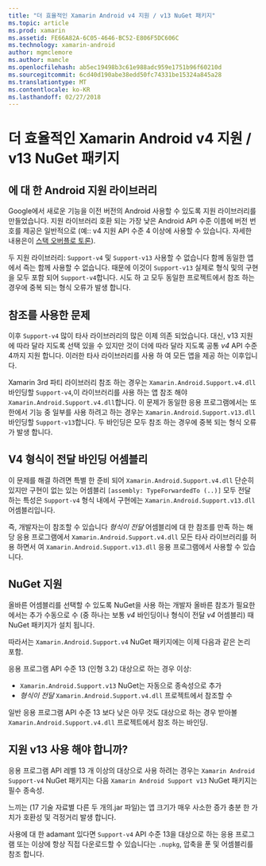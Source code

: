 ```yaml
---
title: "더 효율적인 Xamarin Android v4 지원 / v13 NuGet 패키지"
ms.topic: article
ms.prod: xamarin
ms.assetid: FE66A82A-6C05-4646-BC52-E806F5DC606C
ms.technology: xamarin-android
author: mgmclemore
ms.author: mamcle
ms.openlocfilehash: ab5ec19498b3c61e988adc959e1751b96f60210d
ms.sourcegitcommit: 6cd40d190abe38edd50fc74331be15324a845a28
ms.translationtype: MT
ms.contentlocale: ko-KR
ms.lasthandoff: 02/27/2018
---
```

# <a name="smarter-xamarin-android-support-v4--v13-nuget-packages"></a>더 효율적인 Xamarin Android v4 지원 / v13 NuGet 패키지

## <a name="about-the-android-support-libraries"></a>에 대 한 Android 지원 라이브러리

Google에서 새로운 기능을 이전 버전의 Android 사용할 수 있도록 지원 라이브러리를 만들었습니다. 지원 라이브러리 호환 되는 가장 낮은 Android API 수준 이름에 버전 번호를 제공은 일반적으로 (예:: v4 지원 API 수준 4 이상에 사용할 수 있습니다. 자세한 내용은이 [스택 오버플로 토론](http://stackoverflow.com/questions/9926403/android-support-package-compatibility-library-use-v4-or-v13)). 

두 지원 라이브러리: `Support-v4` 및 `Support-v13` 사용할 수 없습니다 함께 동일한 앱에서 즉는 함께 사용할 수 없습니다. 때문에 이것이 `Support-v13` 실제로 형식 및의 구현을 모두 포함 되어 `Support-v4`합니다. 시도 하 고 모두 동일한 프로젝트에서 참조 하는 경우에 중복 되는 형식 오류가 발생 합니다.

## <a name="problems-with-referencing"></a>참조를 사용한 문제

이후 `Support-v4` 많이 타사 라이브러리의 많은 이제 의존 되었습니다. 대신, v13 지원에 따라 달라 지도록 선택 있을 수 있지만 것이 더에 따라 달라 지도록 공통 _v4_ API 수준 4까지 지원 합니다. 이러한 타사 라이브러리를 사용 하 여 모든 앱을 제공 하는 이후입니다.

Xamarin 3rd 파티 라이브러리 참조 하는 경우는 `Xamarin.Android.Support.v4.dll` 바인딩할 `Support-v4`,이 라이브러리를 사용 하는 앱 참조 해야 `Xamarin.Android.Support.v4.dll`합니다. 이 문제가 동일한 응용 프로그램에서는 또한에서 기능 중 일부를 사용 하려고 하는 경우는 `Xamarin.Android.Support.v13.dll` 바인딩할 `Support-v13`합니다. 두 바인딩은 모두 참조 하는 경우에 중복 되는 형식 오류가 발생 합니다.

## <a name="type-forwarded-v4-binding-assembly"></a>V4 형식이 전달 바인딩 어셈블리

이 문제를 해결 하려면 특별 한 준비 되어 `Xamarin.Android.Support.v4.dll` 단순히 있지만 구현이 없는 있는 어셈블리 `[assembly: TypeForwardedTo (..)]` 모두 전달 하는 특성은 `Support-v4` 형식 내에서 구현에는 `Xamarin.Android.Support.v13.dll` 어셈블리입니다.

즉, 개발자는이 참조할 수 있습니다 _형식이 전달_ 어셈블리에 대 한 참조를 만족 하는 해당 응용 프로그램에서 `Xamarin.Android.Support.v4.dll` 모든 타사 라이브러리를 허용 하면서 여 `Xamarin.Android.Support.v13.dll` 응용 프로그램에서 사용할 수 있습니다.

## <a name="nuget-assistance"></a>NuGet 지원

올바른 어셈블리를 선택할 수 있도록 NuGet을 사용 하는 개발자 올바른 참조가 필요한에서는 추가 수동으로 수 (중 하나는 보통 _v4_ 바인딩이나 형식이 전달 _v4_ 어셈블리) 때 NuGet 패키지가 설치 됩니다.

따라서는 `Xamarin.Android.Support.v4` NuGet 패키지에는 이제 다음과 같은 논리 포함.

응용 프로그램 API 수준 13 (인형 3.2) 대상으로 하는 경우 이상:

*   `Xamarin.Android.Support.v13` NuGet는 자동으로 종속성으로 추가
*   _형식이 전달_ `Xamarin.Android.Support.v4.dll` 프로젝트에서 참조할 수

일반 응용 프로그램 API 수준 13 보다 낮은 아무 것도 대상으로 하는 경우 받아볼 `Xamarin.Android.Support.v4.dll` 프로젝트에서 참조 하는 바인딩.

## <a name="do-i-have-to-use-support-v13"></a>지원 v13 사용 해야 합니까?

응용 프로그램 API 레벨 13 개 이상의 대상으로 사용 하려는 경우는 `Xamarin Android Support-v4` NuGet 패키지는 다음 `Xamarin Android Support v13` NuGet 패키지는 필수 종속성.

느끼는 (17 기술 자료별 다른 두 개의.jar 파일)는 앱 크기가 매우 사소한 증가 충분 한 가치가 호환성 및 걱정거리 발생 합니다.

사용에 대 한 adamant 있다면 `Support-v4` API 수준 13을 대상으로 하는 응용 프로그램 또는 이상에 항상 직접 다운로드할 수 있습니다는 `.nupkg`, 압축을 푼 및 어셈블리를 참조 합니다.
